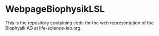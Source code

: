 # WebpageBiophysikLSL
This is the repository containing code for the web representation of the Biophysik AG at life-science-lab.org.

